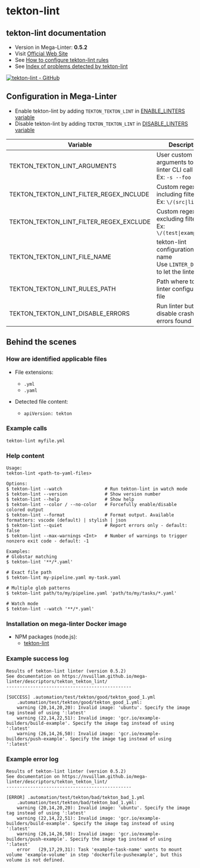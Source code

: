 <!-- markdownlint-disable MD033 MD041 -->
<!-- Generated by .automation/build.py, please do not update manually -->
# tekton-lint

## tekton-lint documentation

- Version in Mega-Linter: **0.5.2**
- Visit [Official Web Site](https://github.com/IBM/tekton-lint#readme)
- See [How to configure tekton-lint rules](https://github.com/IBM/tekton-lint#configuring-tekton-lint)
- See [Index of problems detected by tekton-lint](https://github.com/IBM/tekton-lint#rules)

[![tekton-lint - GitHub](https://gh-card.dev/repos/IBM/tekton-lint.svg?fullname=)](https://github.com/IBM/tekton-lint)

## Configuration in Mega-Linter

- Enable tekton-lint by adding `TEKTON_TEKTON_LINT` in [ENABLE_LINTERS variable](/configuration/#activation-and-deactivation)
- Disable tekton-lint by adding `TEKTON_TEKTON_LINT` in [DISABLE_LINTERS variable](/configuration/#activation-and-deactivation)

| Variable | Description | Default value |
| ----------------- | -------------- | -------------- |
| TEKTON_TEKTON_LINT_ARGUMENTS | User custom arguments to add in linter CLI call<br/>Ex: `-s --foo "bar"` |  |
| TEKTON_TEKTON_LINT_FILTER_REGEX_INCLUDE | Custom regex including filter<br/>Ex: `\/(src\|lib)\/` | Include every file |
| TEKTON_TEKTON_LINT_FILTER_REGEX_EXCLUDE | Custom regex excluding filter<br/>Ex: `\/(test\|examples)\/` | Exclude no file |
| TEKTON_TEKTON_LINT_FILE_NAME | tekton-lint configuration file name</br>Use `LINTER_DEFAULT` to let the linter find it | `.tektonlintrc.yaml` |
| TEKTON_TEKTON_LINT_RULES_PATH | Path where to find linter configuration file | Workspace folder, then Mega-Linter default rules |
| TEKTON_TEKTON_LINT_DISABLE_ERRORS | Run linter but disable crash if errors found | `false` |

## Behind the scenes

### How are identified applicable files

- File extensions:
  - `.yml`
  - `.yaml`

- Detected file content:
  - `apiVersion: tekton`

<!-- markdownlint-disable -->
<!-- /* cSpell:disable */ -->

### Example calls

```shell
tekton-lint myfile.yml
```


### Help content

```shell
Usage:
tekton-lint <path-to-yaml-files>

Options:
$ tekton-lint --watch                # Run tekton-lint in watch mode
$ tekton-lint --version              # Show version number
$ tekton-lint --help                 # Show help
$ tekton-lint --color / --no-color   # Forcefully enable/disable colored output
$ tekton-lint --format               # Format output. Available formatters: vscode (default) | stylish | json
$ tekton-lint --quiet                # Report errors only - default: false
$ tekton-lint --max-warnings <Int>   # Number of warnings to trigger nonzero exit code - default: -1

Examples:
# Globstar matching
$ tekton-lint '**/*.yaml'

# Exact file path
$ tekton-lint my-pipeline.yaml my-task.yaml

# Multiple glob patterns
$ tekton-lint path/to/my/pipeline.yaml 'path/to/my/tasks/*.yaml'

# Watch mode
$ tekton-lint --watch '**/*.yaml'

```

### Installation on mega-linter Docker image

- NPM packages (node.js):
  - [tekton-lint](https://www.npmjs.com/package/tekton-lint)

### Example success log

```shell
Results of tekton-lint linter (version 0.5.2)
See documentation on https://nvuillam.github.io/mega-linter/descriptors/tekton_tekton_lint/
-----------------------------------------------

[SUCCESS] .automation/test/tekton/good/tekton_good_1.yml
    .automation/test/tekton/good/tekton_good_1.yml:
    warning (20,14,20,20): Invalid image: 'ubuntu'. Specify the image tag instead of using ':latest'
    warning (22,14,22,51): Invalid image: 'gcr.io/example-builders/build-example'. Specify the image tag instead of using ':latest'
    warning (26,14,26,50): Invalid image: 'gcr.io/example-builders/push-example'. Specify the image tag instead of using ':latest'

```

### Example error log

```shell
Results of tekton-lint linter (version 0.5.2)
See documentation on https://nvuillam.github.io/mega-linter/descriptors/tekton_tekton_lint/
-----------------------------------------------

[ERROR] .automation/test/tekton/bad/tekton_bad_1.yml
    .automation/test/tekton/bad/tekton_bad_1.yml:
    warning (20,14,20,20): Invalid image: 'ubuntu'. Specify the image tag instead of using ':latest'
    warning (22,14,22,51): Invalid image: 'gcr.io/example-builders/build-example'. Specify the image tag instead of using ':latest'
    warning (26,14,26,50): Invalid image: 'gcr.io/example-builders/push-example'. Specify the image tag instead of using ':latest'
    error   (29,17,29,31): Task 'example-task-name' wants to mount volume 'example-volume' in step 'dockerfile-pushexample', but this volume is not defined.

```
